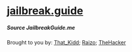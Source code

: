 # [jailbreak.guide](https://jailbreakguide.tk)
##### Source JailbreakGuide.me
Brought to you by: [That_Kidd](https://github.com/That-Kidd); [Raizo](https://github.com/iraizo/); [TheHacker](https://github.com/The-Hacker894)
